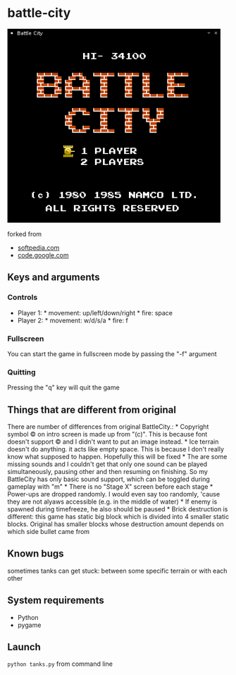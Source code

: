 # battle-city

![game home screen](/images/screens/01.png)

forked from
* [softpedia.com](http://linux.softpedia.com/get/GAMES-ENTERTAINMENT/Arcade/BattleCity-Tanks-59571.shtml)
* [code.google.com](https://code.google.com/archive/p/battle-city-tanks/)

## Keys and arguments

### Controls
- Player 1: * movement: up/left/down/right * fire: space
- Player 2: * movement: w/d/s/a * fire: f

### Fullscreen
You can start the game in fullscreen mode by passing the "-f" argument

### Quitting
Pressing the "q" key will quit the game

## Things that are different from original
There are number of differences from original BattleCity.: * Copyright symbol © on intro screen is made up from "(c)". This is because font doesn't support © and I didn't want to put an image instead. * Ice terrain doesn't do anything. it acts like empty space. This is because I don't really know what supposed to happen. Hopefully this will be fixed * The are some missing sounds and I couldn't get that only one sound can be played simultaneously, pausing other and then resuming on finishing. So my BattleCity has only basic sound support, which can be toggled during gameplay with "m" * There is no "Stage X" screen before each stage * Power-ups are dropped randomly. I would even say too randomly, 'cause they are not alyaws accessible (e.g. in the middle of water) * If enemy is spawned during timefreeze, he also should be paused * Brick destruction is different: this game has static big block which is divided into 4 smaller static blocks. Original has smaller blocks whose destruction amount depends on which side bullet came from

## Known bugs
sometimes tanks can get stuck: between some specific terrain or with each other

## System requirements
* Python
* pygame

## Launch
`python tanks.py` from command line
